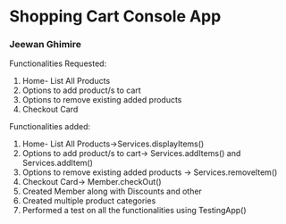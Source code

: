 <h1>Shopping Cart Console App</h1>
<h3>Jeewan Ghimire</h3>

Functionalities Requested:
    <ol>
    <li>Home- List All Products
    <li>Options to add product/s to cart
    <li>Options to remove existing added products
    <li>Checkout Card
    </ol>

Functionalities added:
<ol>
<li>Home- List All Products->Services.displayItems()
<li>Options to add product/s to cart-> Services.addItems() and Services.addItem()
<li>Options to remove existing added products -> Services.removeItem()
<li>Checkout Card-> Member.checkOut()
<li> Created Member along with Discounts and other</li>
<li>Created multiple product categories</li>
<li>Performed a test on all the functionalities using TestingApp()</li>
</ol>
